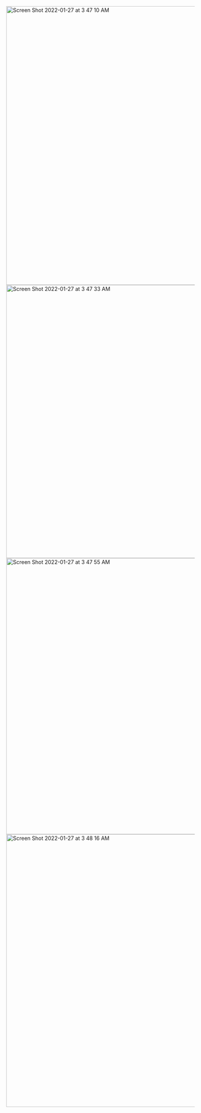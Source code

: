 <img width="745" alt="Screen Shot 2022-01-27 at 3 47 10 AM" src="https://user-images.githubusercontent.com/40763359/151227354-0af61e88-efa8-4b95-80bf-e6e602465dbd.png">
<img width="730" alt="Screen Shot 2022-01-27 at 3 47 33 AM" src="https://user-images.githubusercontent.com/40763359/151227353-114a217b-bf70-4d22-af48-f08be4a9f501.png">
  
  
  
<img width="738" alt="Screen Shot 2022-01-27 at 3 47 55 AM" src="https://user-images.githubusercontent.com/40763359/151227347-9d62c35a-fa92-4fa6-8e26-dab6ba0d7bb3.png">
  
 
  
<img width="729" alt="Screen Shot 2022-01-27 at 3 48 16 AM" src="https://user-images.githubusercontent.com/40763359/151227332-3aed308a-114e-43e1-8abd-bdd457676b57.png">
